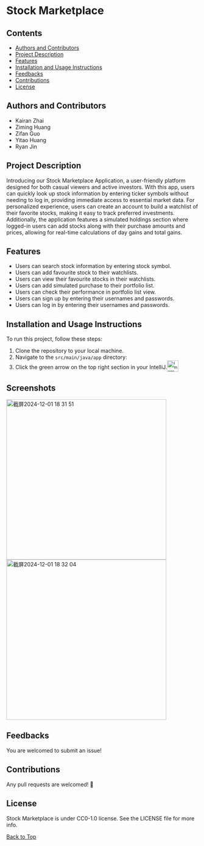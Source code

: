 # Stock Marketplace

## Contents
- [Authors and Contributors](#authors-and-contributors)
- [Project Description](#project-description)
- [Features](#features)
- [Installation and Usage Instructions](#installation-and-usage-instructions)
- [Feedbacks](#feedbacks)
- [Contributions](#contributions)
- [License](#license)

## Authors and Contributors
- Kairan Zhai
- Ziming Huang
- Zifan Guo
- Yitao Huang
- Ryan Jin

## Project Description
Introducing our Stock Marketplace Application, a user-friendly platform designed for both casual viewers and active investors. With this app, users can quickly look up stock information by entering ticker symbols without needing to log in, providing immediate access to essential market data. For personalized experience, users can create an account to build a watchlist of their favorite stocks, making it easy to track preferred investments. Additionally, the application features a simulated holdings section where logged-in users can add stocks along with their purchase amounts and prices, allowing for real-time calculations of day gains and total gains.

## Features
- Users can search stock information by entering stock symbol.
- Users can add favourite stock to their watchlists.
- Users can view their favourite stocks in their watchlists.
- Users can add simulated purchase to their portfolio list.
- Users can check their performance in portfolio list view.
- Users can sign up by entering their usernames and passwords.
- Users can log in by entering their usernames and passwords.

## Installation and Usage Instructions
To run this project, follow these steps:

1. Clone the repository to your local machine.
2. Navigate to the `src/main/java/app` directory:
3. Click the green arrow on the top right section in your IntelliJ.<sub><sub><img src="https://github.com/user-attachments/assets/a31de5dc-624e-4e24-938c-1cc258b78c23" alt="image" width="30"><sub><sub>

## Screenshots

<img width="420" alt="截屏2024-12-01 18 31 51" src="https://github.com/user-attachments/assets/90d002c4-5adb-40f6-8cd3-d48515183eb3">
<img width="420" alt="截屏2024-12-01 18 32 04" src="https://github.com/user-attachments/assets/cab648d3-74ce-4ab5-92e2-339086fd8e92">

## Feedbacks
You are welcomed to submit an issue!

## Contributions
Any pull requests are welcomed! 💖

## License
Stock Marketplace is under CC0-1.0 license. See the LICENSE file for more info.

[Back to Top](#contents)
